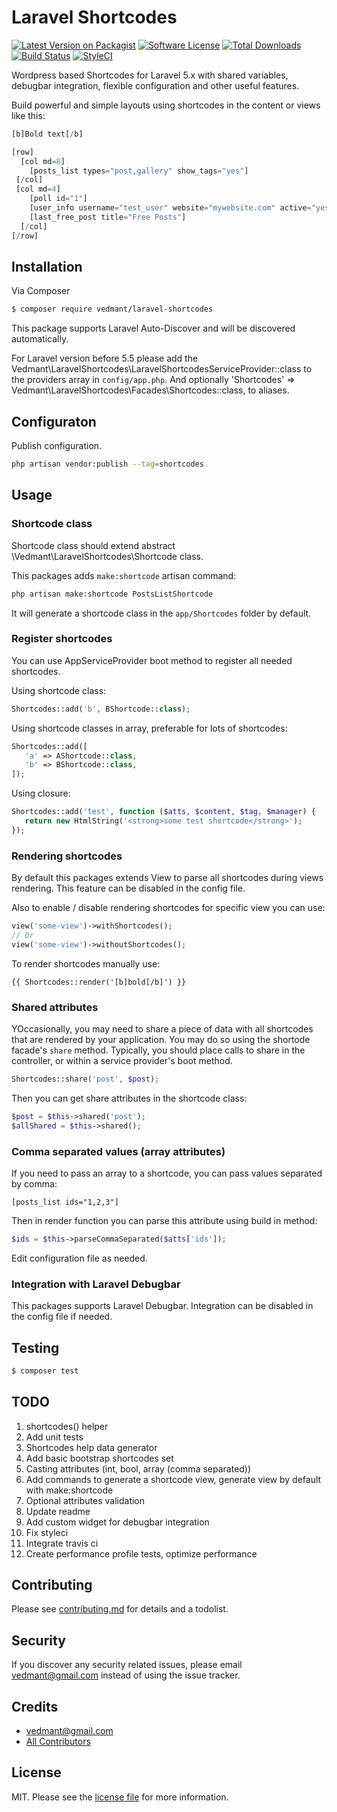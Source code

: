 # Laravel Shortcodes

[![Latest Version on Packagist][ico-version]][link-packagist]
[![Software License][ico-license]](license.md)
[![Total Downloads][ico-downloads]][link-downloads]
[![Build Status][ico-travis]][link-travis]
[![StyleCI][ico-styleci]][link-styleci]

Wordpress based Shortcodes for Laravel 5.x with shared variables, debugbar integration, 
flexible configuration and other useful features.

Build powerful and simple layouts using shortcodes in the content or views like this:

```php
[b]Bold text[/b]

[row]
  [col md=8]
    [posts_list types="post,gallery" show_tags="yes"]
 [/col]
 [col md=4]
    [poll id="1"]
    [user_info username="test_user" website="mywebsite.com" active="yes"]
    [last_free_post title="Free Posts"]
  [/col]
[/row]
``` 

## Installation

Via Composer

``` bash
$ composer require vedmant/laravel-shortcodes
```

This package supports Laravel Auto-Discover and will be discovered automatically.

For Laravel version before 5.5 please add the Vedmant\LaravelShortcodes\LaravelShortcodesServiceProvider::class to the providers array in `config/app.php`.
And optionally 'Shortcodes' => Vedmant\LaravelShortcodes\Facades\Shortcodes::class, to aliases.


## Configuraton 

Publish configuration.
```bash
php artisan vendor:publish --tag=shortcodes
```


## Usage


### Shortcode class

Shortcode class should extend abstract \Vedmant\LaravelShortcodes\Shortcode class.

This packages adds `make:shortcode` artisan command:
```bash
php artisan make:shortcode PostsListShortcode
```
It will generate a shortcode class in the `app/Shortcodes` folder by default.


### Register shortcodes

You can use AppServiceProvider boot method to register all needed shortcodes.

Using shortcode class:
```php
Shortcodes::add('b', BShortcode::class);
```

Using shortcode classes in array, preferable for lots of shortcodes:
```php
Shortcodes::add([
   'a' => AShortcode::class,
   'b' => BShortcode::class,
]);
```

Using closure:
```php
Shortcodes::add('test', function ($atts, $content, $tag, $manager) {
   return new HtmlString('<strong>some test shortcode</strong>');
});
```

### Rendering shortcodes

By default this packages extends View to parse all shortcodes during views rendering.
This feature can be disabled in the config file.

Also to enable / disable rendering shortcodes for specific view you can use:

```php
view('some-view')->withShortcodes();
// Or
view('some-view')->withoutShortcodes();
```

To render shortcodes manually use:
```blade
{{ Shortcodes::render('[b]bold[/b]') }}
```


### Shared attributes

YOccasionally, you may need to share a piece of data with all shortcodes that are rendered by your application. 
You may do so using the shortode facade's `share` method. 
Typically, you should place calls to share in the controller, or within a service provider's boot method.
```php
Shortcodes::share('post', $post);
```

Then you can get share attributes in the shortcode class:

```php
$post = $this->shared('post');
$allShared = $this->shared();
```


### Comma separated values (array attributes)

If you need to pass an array to a shortcode, you can pass values separated by comma:

```blade
[posts_list ids="1,2,3"]
```

Then in render function you can parse this attribute using build in method:
```php
$ids = $this->parseCommaSeparated($atts['ids']);
```


Edit configuration file as needed.


### Integration with Laravel Debugbar

This packages supports Laravel Debugbar. Integration can be disabled in the config file if needed.


## Testing

``` bash
$ composer test
```


## TODO

1. shortcodes() helper
1. Add unit tests
1. Shortcodes help data generator
1. Add basic bootstrap shortcodes set
1. Casting attributes (int, bool, array (comma separated))
1. Add commands to generate a shortcode view, generate view by default with make:shortcode
1. Optional attributes validation
1. Update readme
1. Add custom widget for debugbar integration
1. Fix styleci
1. Integrate travis ci
1. Create performance profile tests, optimize performance

## Contributing

Please see [contributing.md](contributing.md) for details and a todolist.

## Security

If you discover any security related issues, please email vedmant@gmail.com instead of using the issue tracker.

## Credits

- [vedmant@gmail.com][link-author]
- [All Contributors][link-contributors]

## License

MIT. Please see the [license file](license.md) for more information.

[ico-version]: https://img.shields.io/packagist/v/vedmant/laravel-shortcodes.svg?style=flat-square
[ico-license]: https://img.shields.io/badge/license-MIT-brightgreen.svg?style=flat-square
[ico-downloads]: https://img.shields.io/packagist/dt/vedmant/laravel-shortcodes.svg?style=flat-square
[ico-travis]: https://img.shields.io/travis/vedmant/laravel-shortcodes/master.svg?style=flat-square
[ico-styleci]: https://styleci.io/repos/12345678/shield

[link-packagist]: https://packagist.org/packages/vedmant/laravel-shortcodes
[link-downloads]: https://packagist.org/packages/vedmant/laravel-shortcodes
[link-travis]: https://travis-ci.org/vedmant/laravels-hortcodes
[link-styleci]: https://github.styleci.io/repos/182276041
[link-author]: https://github.com/vedmant
[link-contributors]: ../../contributors
